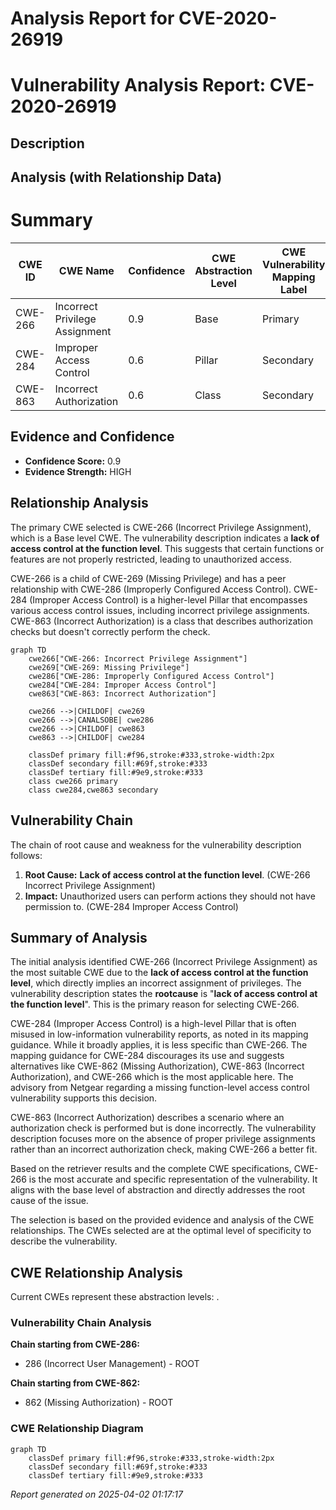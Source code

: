 # Analysis Report for CVE-2020-26919

# Vulnerability Analysis Report: CVE-2020-26919

## Description



## Analysis (with Relationship Data)

# Summary
| CWE ID | CWE Name | Confidence | CWE Abstraction Level | CWE Vulnerability Mapping Label | CWE-Vulnerability Mapping Notes |
|---|---|---|---|---|---|
| CWE-266 | Incorrect Privilege Assignment | 0.9 | Base | Primary | Allowed |
| CWE-284 | Improper Access Control | 0.6 | Pillar | Secondary | Discouraged |
| CWE-863 | Incorrect Authorization | 0.6 | Class | Secondary | Allowed-with-Review |

## Evidence and Confidence

*   **Confidence Score:** 0.9
*   **Evidence Strength:** HIGH

## Relationship Analysis
The primary CWE selected is CWE-266 (Incorrect Privilege Assignment), which is a Base level CWE. The vulnerability description indicates a **lack of access control at the function level**. This suggests that certain functions or features are not properly restricted, leading to unauthorized access.

CWE-266 is a child of CWE-269 (Missing Privilege) and has a peer relationship with CWE-286 (Improperly Configured Access Control). CWE-284 (Improper Access Control) is a higher-level Pillar that encompasses various access control issues, including incorrect privilege assignments. CWE-863 (Incorrect Authorization) is a class that describes authorization checks but doesn't correctly perform the check.

```mermaid
graph TD
    cwe266["CWE-266: Incorrect Privilege Assignment"]
    cwe269["CWE-269: Missing Privilege"]
    cwe286["CWE-286: Improperly Configured Access Control"]
    cwe284["CWE-284: Improper Access Control"]
    cwe863["CWE-863: Incorrect Authorization"]
    
    cwe266 -->|CHILDOF| cwe269
    cwe266 -->|CANALSOBE| cwe286
    cwe266 -->|CHILDOF| cwe863
    cwe863 -->|CHILDOF| cwe284
    
    classDef primary fill:#f96,stroke:#333,stroke-width:2px
    classDef secondary fill:#69f,stroke:#333
    classDef tertiary fill:#9e9,stroke:#333
    class cwe266 primary
    class cwe284,cwe863 secondary
```

## Vulnerability Chain
The chain of root cause and weakness for the vulnerability description follows:
1.  **Root Cause:** **Lack of access control at the function level**. (CWE-266 Incorrect Privilege Assignment)
2.  **Impact:** Unauthorized users can perform actions they should not have permission to. (CWE-284 Improper Access Control)

## Summary of Analysis
The initial analysis identified CWE-266 (Incorrect Privilege Assignment) as the most suitable CWE due to the **lack of access control at the function level**, which directly implies an incorrect assignment of privileges. The vulnerability description states the **rootcause** is "**lack of access control at the function level**". This is the primary reason for selecting CWE-266.

CWE-284 (Improper Access Control) is a high-level Pillar that is often misused in low-information vulnerability reports, as noted in its mapping guidance. While it broadly applies, it is less specific than CWE-266. The mapping guidance for CWE-284 discourages its use and suggests alternatives like CWE-862 (Missing Authorization), CWE-863 (Incorrect Authorization), and CWE-266 which is the most applicable here. The advisory from Netgear regarding a missing function-level access control vulnerability supports this decision.

CWE-863 (Incorrect Authorization) describes a scenario where an authorization check is performed but is done incorrectly. The vulnerability description focuses more on the absence of proper privilege assignments rather than an incorrect authorization check, making CWE-266 a better fit.

Based on the retriever results and the complete CWE specifications, CWE-266 is the most accurate and specific representation of the vulnerability. It aligns with the base level of abstraction and directly addresses the root cause of the issue.

The selection is based on the provided evidence and analysis of the CWE relationships. The CWEs selected are at the optimal level of specificity to describe the vulnerability.


## CWE Relationship Analysis

Current CWEs represent these abstraction levels: .


### Vulnerability Chain Analysis

**Chain starting from CWE-286:**
- 286 (Incorrect User Management) - ROOT


**Chain starting from CWE-862:**
- 862 (Missing Authorization) - ROOT



### CWE Relationship Diagram

```mermaid
graph TD
    classDef primary fill:#f96,stroke:#333,stroke-width:2px
    classDef secondary fill:#69f,stroke:#333
    classDef tertiary fill:#9e9,stroke:#333
```



*Report generated on 2025-04-02 01:17:17*
